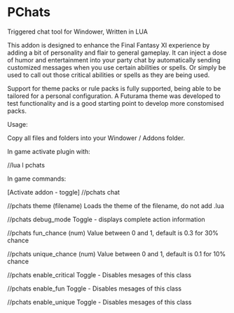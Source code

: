 # PChats
Triggered chat tool for Windower, Written in LUA

This addon is designed to enhance the Final Fantasy XI experience by adding a bit of personality and flair to general gameplay. It can inject a dose of humor and entertainment into your party chat by automatically sending customized messages when you use certain abilities or spells. Or simply be used to call out those critical abilities or spells as they are being used.

Support for theme packs or rule packs is fully supported, being able to be tailored for a personal configuration. A Futurama theme was developed to test functionality and is a good starting point to develop more constomised packs.


Usage:

Copy all files and folders into your Windower / Addons folder.

In game activate plugin with:

//lua l pchats

In game commands:

[Activate addon - toggle]
//pchats chat

//pchats theme (filename)
Loads the theme of the filename, do not add .lua

//pchats debug_mode
Toggle - displays complete action information

//pchats fun_chance (num)
Value between 0 and 1, default is 0.3 for 30% chance

//pchats unique_chance (num)
Value between 0 and 1, default is 0.1 for 10% chance

//pchats enable_critical
Toggle - Disables mesages of this class

//pchats enable_fun
Toggle - Disables mesages of this class

//pchats enable_unique
Toggle - Disables mesages of this class
